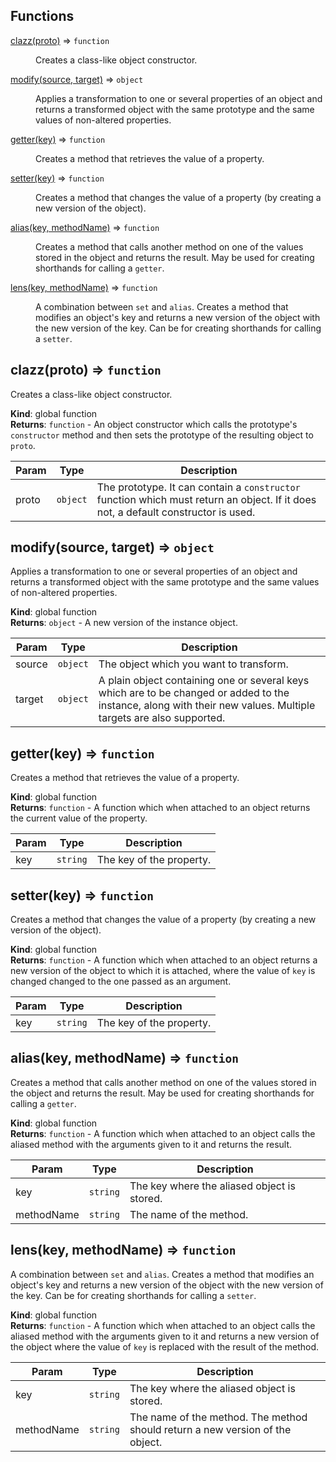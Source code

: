 ## Functions

<dl>
<dt><a href="#clazz">clazz(proto)</a> ⇒ <code>function</code></dt>
<dd><p>Creates a class-like object constructor.</p>
</dd>
<dt><a href="#modify">modify(source, target)</a> ⇒ <code>object</code></dt>
<dd><p>Applies a transformation to one or several properties of an object and returns a transformed object with the same prototype
and the same values of non-altered properties.</p>
</dd>
<dt><a href="#getter">getter(key)</a> ⇒ <code>function</code></dt>
<dd><p>Creates a method that retrieves the value of a property.</p>
</dd>
<dt><a href="#setter">setter(key)</a> ⇒ <code>function</code></dt>
<dd><p>Creates a method that changes the value of a property (by creating a new version of the object).</p>
</dd>
<dt><a href="#alias">alias(key, methodName)</a> ⇒ <code>function</code></dt>
<dd><p>Creates a method that calls another method on one of the values stored in the object and returns the result. 
May be used for creating shorthands for calling a <code>getter</code>.</p>
</dd>
<dt><a href="#lens">lens(key, methodName)</a> ⇒ <code>function</code></dt>
<dd><p>A combination between <code>set</code> and <code>alias</code>. Creates a method that modifies an object&#39;s key and returns a new version
of the object with the new version of the key. Can be for creating shorthands for calling a <code>setter</code>.</p>
</dd>
</dl>

<a name="clazz"></a>

## clazz(proto) ⇒ <code>function</code>
Creates a class-like object constructor.

**Kind**: global function  
**Returns**: <code>function</code> - An object constructor which calls the prototype's `constructor` method and then sets the prototype ofthe resulting object to `proto`.  

| Param | Type | Description |
| --- | --- | --- |
| proto | <code>object</code> | The prototype. It can contain a `constructor` function which must return an object. If it does not, a default constructor is used. |

<a name="modify"></a>

## modify(source, target) ⇒ <code>object</code>
Applies a transformation to one or several properties of an object and returns a transformed object with the same prototypeand the same values of non-altered properties.

**Kind**: global function  
**Returns**: <code>object</code> - A new version of the instance object.  

| Param | Type | Description |
| --- | --- | --- |
| source | <code>object</code> | The object which you want to transform. |
| target | <code>object</code> | A plain object containing one or several keys which are to be changed or added to the instance,  along with their new values. Multiple targets are also supported. |

<a name="getter"></a>

## getter(key) ⇒ <code>function</code>
Creates a method that retrieves the value of a property.

**Kind**: global function  
**Returns**: <code>function</code> - A function which when attached to an object returns the current value of the property.  

| Param | Type | Description |
| --- | --- | --- |
| key | <code>string</code> | The key of the property. |

<a name="setter"></a>

## setter(key) ⇒ <code>function</code>
Creates a method that changes the value of a property (by creating a new version of the object).

**Kind**: global function  
**Returns**: <code>function</code> - A function which when attached to an object returns a new version of the object to which it is attached,where the value of `key` is changed changed to the one passed as an argument.  

| Param | Type | Description |
| --- | --- | --- |
| key | <code>string</code> | The key of the property. |

<a name="alias"></a>

## alias(key, methodName) ⇒ <code>function</code>
Creates a method that calls another method on one of the values stored in the object and returns the result. May be used for creating shorthands for calling a `getter`.

**Kind**: global function  
**Returns**: <code>function</code> - A function which when attached to an object calls the aliased method with the arguments given to it and returns the result.  

| Param | Type | Description |
| --- | --- | --- |
| key | <code>string</code> | The key where the aliased object is stored. |
| methodName | <code>string</code> | The name of the method. |

<a name="lens"></a>

## lens(key, methodName) ⇒ <code>function</code>
A combination between `set` and `alias`. Creates a method that modifies an object's key and returns a new versionof the object with the new version of the key. Can be for creating shorthands for calling a `setter`.

**Kind**: global function  
**Returns**: <code>function</code> - A function which when attached to an object calls the aliased method with the arguments given to it and returns a new version of the object where the value of `key` is replaced with the result of the method.  

| Param | Type | Description |
| --- | --- | --- |
| key | <code>string</code> | The key where the aliased object is stored. |
| methodName | <code>string</code> | The name of the method. The method should return a new version of the object. |

